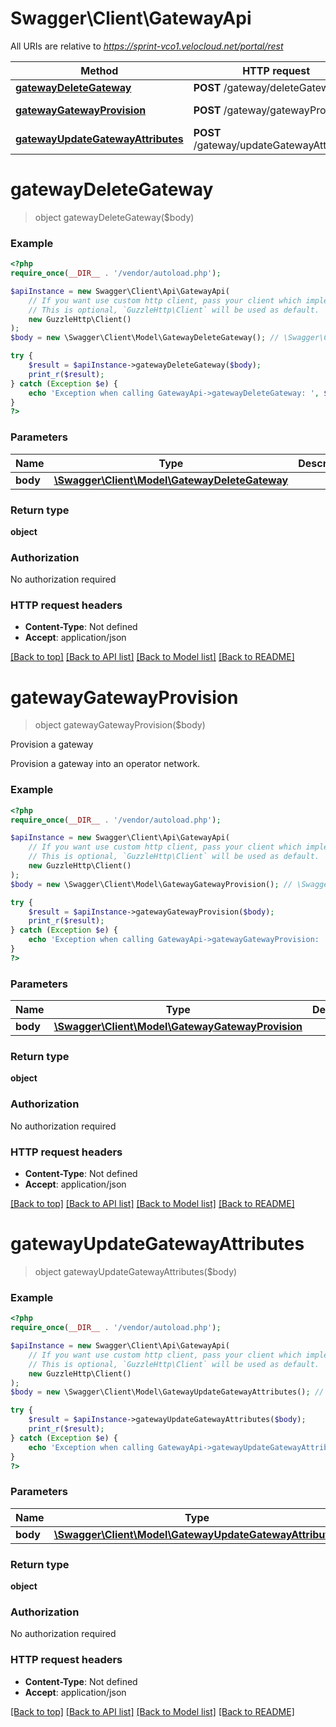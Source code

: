 # Swagger\Client\GatewayApi

All URIs are relative to *https://sprint-vco1.velocloud.net/portal/rest*

Method | HTTP request | Description
------------- | ------------- | -------------
[**gatewayDeleteGateway**](GatewayApi.md#gatewayDeleteGateway) | **POST** /gateway/deleteGateway | 
[**gatewayGatewayProvision**](GatewayApi.md#gatewayGatewayProvision) | **POST** /gateway/gatewayProvision | Provision a gateway
[**gatewayUpdateGatewayAttributes**](GatewayApi.md#gatewayUpdateGatewayAttributes) | **POST** /gateway/updateGatewayAttributes | 


# **gatewayDeleteGateway**
> object gatewayDeleteGateway($body)





### Example
```php
<?php
require_once(__DIR__ . '/vendor/autoload.php');

$apiInstance = new Swagger\Client\Api\GatewayApi(
    // If you want use custom http client, pass your client which implements `GuzzleHttp\ClientInterface`.
    // This is optional, `GuzzleHttp\Client` will be used as default.
    new GuzzleHttp\Client()
);
$body = new \Swagger\Client\Model\GatewayDeleteGateway(); // \Swagger\Client\Model\GatewayDeleteGateway | 

try {
    $result = $apiInstance->gatewayDeleteGateway($body);
    print_r($result);
} catch (Exception $e) {
    echo 'Exception when calling GatewayApi->gatewayDeleteGateway: ', $e->getMessage(), PHP_EOL;
}
?>
```

### Parameters

Name | Type | Description  | Notes
------------- | ------------- | ------------- | -------------
 **body** | [**\Swagger\Client\Model\GatewayDeleteGateway**](../Model/GatewayDeleteGateway.md)|  |

### Return type

**object**

### Authorization

No authorization required

### HTTP request headers

 - **Content-Type**: Not defined
 - **Accept**: application/json

[[Back to top]](#) [[Back to API list]](../../README.md#documentation-for-api-endpoints) [[Back to Model list]](../../README.md#documentation-for-models) [[Back to README]](../../README.md)

# **gatewayGatewayProvision**
> object gatewayGatewayProvision($body)

Provision a gateway

Provision a gateway into an operator network.

### Example
```php
<?php
require_once(__DIR__ . '/vendor/autoload.php');

$apiInstance = new Swagger\Client\Api\GatewayApi(
    // If you want use custom http client, pass your client which implements `GuzzleHttp\ClientInterface`.
    // This is optional, `GuzzleHttp\Client` will be used as default.
    new GuzzleHttp\Client()
);
$body = new \Swagger\Client\Model\GatewayGatewayProvision(); // \Swagger\Client\Model\GatewayGatewayProvision | 

try {
    $result = $apiInstance->gatewayGatewayProvision($body);
    print_r($result);
} catch (Exception $e) {
    echo 'Exception when calling GatewayApi->gatewayGatewayProvision: ', $e->getMessage(), PHP_EOL;
}
?>
```

### Parameters

Name | Type | Description  | Notes
------------- | ------------- | ------------- | -------------
 **body** | [**\Swagger\Client\Model\GatewayGatewayProvision**](../Model/GatewayGatewayProvision.md)|  |

### Return type

**object**

### Authorization

No authorization required

### HTTP request headers

 - **Content-Type**: Not defined
 - **Accept**: application/json

[[Back to top]](#) [[Back to API list]](../../README.md#documentation-for-api-endpoints) [[Back to Model list]](../../README.md#documentation-for-models) [[Back to README]](../../README.md)

# **gatewayUpdateGatewayAttributes**
> object gatewayUpdateGatewayAttributes($body)





### Example
```php
<?php
require_once(__DIR__ . '/vendor/autoload.php');

$apiInstance = new Swagger\Client\Api\GatewayApi(
    // If you want use custom http client, pass your client which implements `GuzzleHttp\ClientInterface`.
    // This is optional, `GuzzleHttp\Client` will be used as default.
    new GuzzleHttp\Client()
);
$body = new \Swagger\Client\Model\GatewayUpdateGatewayAttributes(); // \Swagger\Client\Model\GatewayUpdateGatewayAttributes | 

try {
    $result = $apiInstance->gatewayUpdateGatewayAttributes($body);
    print_r($result);
} catch (Exception $e) {
    echo 'Exception when calling GatewayApi->gatewayUpdateGatewayAttributes: ', $e->getMessage(), PHP_EOL;
}
?>
```

### Parameters

Name | Type | Description  | Notes
------------- | ------------- | ------------- | -------------
 **body** | [**\Swagger\Client\Model\GatewayUpdateGatewayAttributes**](../Model/GatewayUpdateGatewayAttributes.md)|  |

### Return type

**object**

### Authorization

No authorization required

### HTTP request headers

 - **Content-Type**: Not defined
 - **Accept**: application/json

[[Back to top]](#) [[Back to API list]](../../README.md#documentation-for-api-endpoints) [[Back to Model list]](../../README.md#documentation-for-models) [[Back to README]](../../README.md)

